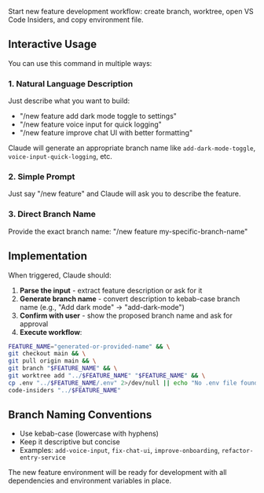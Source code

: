 Start new feature development workflow: create branch, worktree, open VS Code Insiders, and copy environment file.

## Interactive Usage

You can use this command in multiple ways:

### 1. Natural Language Description
Just describe what you want to build:
- "/new feature add dark mode toggle to settings"
- "/new feature voice input for quick logging" 
- "/new feature improve chat UI with better formatting"

Claude will generate an appropriate branch name like `add-dark-mode-toggle`, `voice-input-quick-logging`, etc.

### 2. Simple Prompt
Just say "/new feature" and Claude will ask you to describe the feature.

### 3. Direct Branch Name
Provide the exact branch name: "/new feature my-specific-branch-name"

## Implementation

When triggered, Claude should:

1. **Parse the input** - extract feature description or ask for it
2. **Generate branch name** - convert description to kebab-case branch name (e.g., "Add dark mode" → "add-dark-mode")
3. **Confirm with user** - show the proposed branch name and ask for approval
4. **Execute workflow**:

```bash
FEATURE_NAME="generated-or-provided-name" && \
git checkout main && \
git pull origin main && \
git branch "$FEATURE_NAME" && \
git worktree add "../$FEATURE_NAME" "$FEATURE_NAME" && \
cp .env "../$FEATURE_NAME/.env" 2>/dev/null || echo "No .env file found" && \
code-insiders "../$FEATURE_NAME"
```

## Branch Naming Conventions
- Use kebab-case (lowercase with hyphens)
- Keep it descriptive but concise
- Examples: `add-voice-input`, `fix-chat-ui`, `improve-onboarding`, `refactor-entry-service`

The new feature environment will be ready for development with all dependencies and environment variables in place.